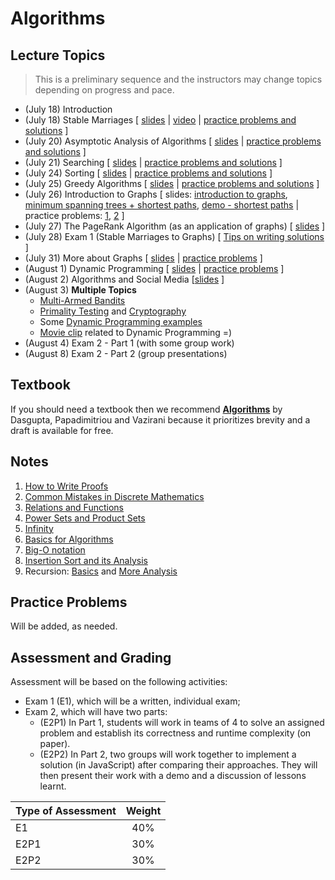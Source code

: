 # Algorithms

## Lecture Topics

> This is a preliminary sequence and the instructors may change topics depending on progress and pace.

- (July 18) Introduction
- (July 18) Stable Marriages [ [slides](https://docs.google.com/presentation/d/1YvJ7-r0ABGU8POBdU1feHQngT1RjnJO-8Y7yESPRUJk/edit?usp=sharing) | [video](https://www.loom.com/share/d8bb069e43464ef9b86c3a9cb5e4bb6a?sid=a6244cba-2e1d-4786-bd73-5f3ea865955c) | [practice problems and solutions](https://drive.google.com/file/d/1Fh0jf6oQTzwTUktCuBOEkKPack9fISHX/view?usp=sharing) ]
- (July 20) Asymptotic Analysis of Algorithms [ [slides](https://drive.google.com/file/d/1TOeCYX8L3EDBNPLCwy2zpEvObjSwXJJO/view?usp=sharing) | [practice problems and solutions](https://drive.google.com/file/d/1Y18wfDjfFwTZWFsoAKH86nTs0dd-J_P5/view?usp=sharing) ]
- (July 21) Searching [ [slides](https://drive.google.com/file/d/1NNMajrnBWY8PEkxaOf0m787eYxgR9mMk/view?usp=sharing) | [practice problems and solutions](https://drive.google.com/file/d/1_cbciefRH8TEbdpzSRRHXNmegGPgkkXN/view?usp=sharing) ]
- (July 24) Sorting [ [slides](https://drive.google.com/file/d/1eXYu1sdnwRdRWeQf95hJ4O3y1p7POFRg/view?usp=sharing) | [practice problems and solutions](https://drive.google.com/file/d/1YqyD-OsrvRhDZLxM5gcRnzGge0rpq0BQ/view?usp=sharing) ]
- (July 25) Greedy Algorithms [ [slides](https://drive.google.com/file/d/1ftwhXnCmJSfUkkmuUQp3_OdoO1NOn87T/view?usp=sharing) | [practice problems and solutions](https://drive.google.com/file/d/1CRclz0MMF_sLBduNCNfDhTOIAEosa2kx/view?usp=sharing) ]
- (July 26) Introduction to Graphs [ slides: [introduction to graphs](https://docs.google.com/presentation/d/1QIPIK27BkbgFOmRtiFSeTsb6jd8xfbY7JDI2sRIeQ30/edit?usp=sharing), [minimum spanning trees + shortest paths](https://docs.google.com/presentation/d/1TxnaAP83luUpNwmi8kKeHZaj9x494WYge5Rti8jCHJM/edit?usp=sharing), [demo - shortest paths](https://docs.google.com/presentation/d/1q44keCcm1kyOvIYZSbi-rkNL0bMGFfAY602QHhftIzc/edit?usp=sharing) | practice problems: [1](https://docs.google.com/presentation/d/1-7QAQ4Vk-vl-31RYiQA0N3PDqkQBpoqxR_72jNovZ_o/edit?usp=sharing), [2](https://drive.google.com/file/d/10_rFw3-aInCQEqrNNUoPL1eF5CIb87aQ/view?usp=sharing) ]
- (July 27) The PageRank Algorithm (as an application of graphs) [ [slides](https://drive.google.com/file/d/1TGCedXSH_z8kjHD74soGa-hJQMcq22kv/view?usp=sharing) ]
- (July 28) Exam 1 (Stable Marriages to Graphs) [ [Tips on writing solutions](https://drive.google.com/file/d/1TJcxM_zhRHasOsdQti7hFvHTWXaF_jb3/view?usp=sharing) ]
- (July 31) More about Graphs [ [slides](https://docs.google.com/presentation/d/177WSAs0FQC0iufb2eSOZzoXjpC51FeMc5o065Yj5zkw/edit?usp=sharing) | [practice problems](https://drive.google.com/file/d/10wLvrKzrJLhKu1H_b8TNic_drGHxnYvN/view?usp=sharing) ]
- (August 1) Dynamic Programming [ [slides](https://drive.google.com/file/d/1pUdtt08TxnCs9gbpO4QmvqCudlEkioVS/view?usp=sharing) | [practice problems](https://drive.google.com/file/d/1uS6Z8HBRKMNAs97pV-YNktQ0AYFsVoNI/view?usp=sharing) ]
- (August 2) Algorithms and Social Media [[slides](https://drive.google.com/file/d/1Mo2WtJp9QosjZcPqxmoe0TYm4X45MhPG/view?usp=sharing) ]
- (August 3) **Multiple Topics**
	- [Multi-Armed Bandits](https://drive.google.com/file/d/1_F09EQD3H4Y1k1oOismjgh8El4MIrQYB/view?usp=sharing)
	- [Primality Testing](https://drive.google.com/file/d/1qNbrxcOSul0C50MDgKMTLU05XfPabn9A/view?usp=sharing) and [Cryptography](https://drive.google.com/file/d/1q1Q20tyxsWZATfQg8acwP2DI6CTKzlrm/view?usp=sharing)
	- Some [Dynamic Programming examples](https://drive.google.com/file/d/1qtwL5K5vVm8I2KpEF7sZVSaFWYjc8U2j/view?usp=sharing)
	- [Movie clip](https://www.youtube.com/watch?v=lufECeWtN34) related to Dynamic Programming =)
- (August 4) Exam 2 - Part 1 (with some group work)
- (August 8) Exam 2 - Part 2 (group presentations)


## Textbook

If you should need a textbook then we recommend [**Algorithms**](http://algorithmics.lsi.upc.edu/docs/Dasgupta-Papadimitriou-Vazirani.pdf) by Dasgupta, Papadimitriou and Vazirani because it prioritizes brevity and a draft is available for free.

## Notes

1. [How to Write Proofs](notes/0-proofwriting.pdf)
2. [Common Mistakes in Discrete Mathematics](notes/0-mistakes.pdf)
3. [Relations and Functions](notes/0-relations+functions.pdf)
4. [Power Sets and Product Sets](notes/0-power+product.pdf)
5. [Infinity](notes/0-Notes-infinity.pdf)
6. [Basics for Algorithms](notes/1-algorithms.pdf)
7. [Big-O notation](notes/2-big-oh.pdf)
8. [Insertion Sort and its Analysis](notes/3-InsertionSort.pdf)
9. Recursion: [Basics](notes/recursion.pdf) and [More Analysis](notes/recursion2.pdf)

## Practice Problems

Will be added, as needed.


## Assessment and Grading

Assessment will be based on the following activities:
- Exam 1 (E1), which will be a written, individual exam;
- Exam 2, which will have two parts:
    - (E2P1) In Part 1, students will work in teams of 4 to solve an assigned problem and establish its correctness and runtime complexity (on paper).
    - (E2P2) In Part 2, two groups will work together to implement a solution (in JavaScript) after comparing their approaches. They will then present their work with a demo and a discussion of lessons learnt.

| Type of Assessment | Weight |
| ------------------ | :-------: |
| E1 | 40% |
| E2P1 | 30% |
| E2P2 | 30% |
